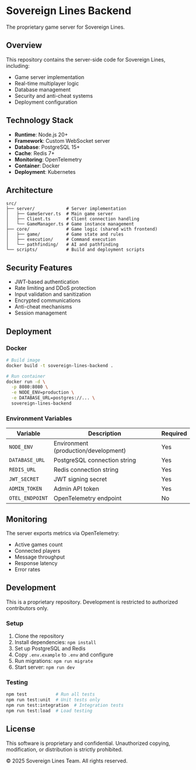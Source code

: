 # Sovereign Lines Backend

The proprietary game server for Sovereign Lines.

## Overview

This repository contains the server-side code for Sovereign Lines, including:
- Game server implementation
- Real-time multiplayer logic
- Database management
- Security and anti-cheat systems
- Deployment configuration

## Technology Stack

- **Runtime**: Node.js 20+
- **Framework**: Custom WebSocket server
- **Database**: PostgreSQL 15+
- **Cache**: Redis 7+
- **Monitoring**: OpenTelemetry
- **Container**: Docker
- **Deployment**: Kubernetes

## Architecture

```
src/
├── server/            # Server implementation
│   ├── GameServer.ts  # Main game server
│   ├── Client.ts      # Client connection handling
│   └── GameManager.ts # Game instance management
├── core/              # Game logic (shared with frontend)
│   ├── game/          # Game state and rules
│   ├── execution/     # Command execution
│   └── pathfinding/   # AI and pathfinding
└── scripts/           # Build and deployment scripts
```

## Security Features

- JWT-based authentication
- Rate limiting and DDoS protection
- Input validation and sanitization
- Encrypted communications
- Anti-cheat mechanisms
- Session management

## Deployment

### Docker

```bash
# Build image
docker build -t sovereign-lines-backend .

# Run container
docker run -d \
  -p 8080:8080 \
  -e NODE_ENV=production \
  -e DATABASE_URL=postgres://... \
  sovereign-lines-backend
```

### Environment Variables

| Variable | Description | Required |
|----------|-------------|----------|
| `NODE_ENV` | Environment (production/development) | Yes |
| `DATABASE_URL` | PostgreSQL connection string | Yes |
| `REDIS_URL` | Redis connection string | Yes |
| `JWT_SECRET` | JWT signing secret | Yes |
| `ADMIN_TOKEN` | Admin API token | Yes |
| `OTEL_ENDPOINT` | OpenTelemetry endpoint | No |

## Monitoring

The server exports metrics via OpenTelemetry:
- Active games count
- Connected players
- Message throughput
- Response latency
- Error rates

## Development

This is a proprietary repository. Development is restricted to authorized contributors only.

### Setup

1. Clone the repository
2. Install dependencies: `npm install`
3. Set up PostgreSQL and Redis
4. Copy `.env.example` to `.env` and configure
5. Run migrations: `npm run migrate`
6. Start server: `npm run dev`

### Testing

```bash
npm test           # Run all tests
npm run test:unit  # Unit tests only
npm run test:integration  # Integration tests
npm run test:load  # Load testing
```

## License

This software is proprietary and confidential. Unauthorized copying, modification, or distribution is strictly prohibited.

© 2025 Sovereign Lines Team. All rights reserved.